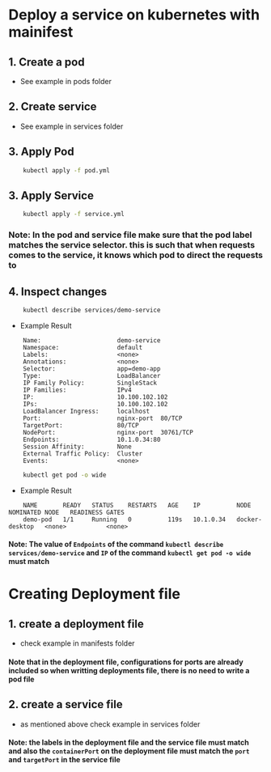 # Deploy a service on kubernetes with mainifest

## 1. Create a pod

- See example in pods folder

## 2. Create service

- See example in services folder

## 3. Apply Pod
```bash
    kubectl apply -f pod.yml
```

## 3. Apply Service
```bash
    kubectl apply -f service.yml
```

### Note: In the pod and service file make sure that the pod label matches the service selector. this is such that when requests comes to the service, it knows which pod to direct the requests to

## 4. Inspect changes
```bash
    kubectl describe services/demo-service
```
- Example Result
```
    Name:                     demo-service
    Namespace:                default
    Labels:                   <none>
    Annotations:              <none>
    Selector:                 app=demo-app
    Type:                     LoadBalancer
    IP Family Policy:         SingleStack
    IP Families:              IPv4
    IP:                       10.100.102.102
    IPs:                      10.100.102.102
    LoadBalancer Ingress:     localhost
    Port:                     nginx-port  80/TCP
    TargetPort:               80/TCP
    NodePort:                 nginx-port  30761/TCP
    Endpoints:                10.1.0.34:80
    Session Affinity:         None
    External Traffic Policy:  Cluster
    Events:                   <none>
```

```bash
    kubectl get pod -o wide
```
- Example Result
```
    NAME       READY   STATUS    RESTARTS   AGE    IP          NODE             NOMINATED NODE   READINESS GATES
    demo-pod   1/1     Running   0          119s   10.1.0.34   docker-desktop   <none>           <none>
```

#### Note: The value of `Endpoints` of the command `kubectl describe services/demo-service` and `IP` of the command `kubectl get pod -o wide` must match


# Creating Deployment file

## 1. create a deployment file 

- check example in manifests folder

#### Note that in the deployment file, configurations for ports are already included so when writting deployments file, there is no need to write a pod file

## 2. create a service file

- as mentioned above check example in services folder

#### Note: the labels in the deployment file and the service file must match and also the `containerPort` on the deployment file must match the `port` and `targetPort` in the service file